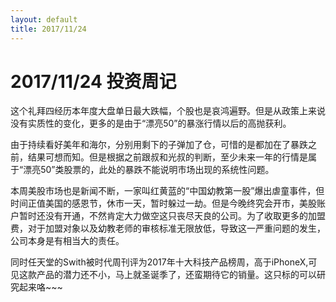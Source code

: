```yaml
---
layout: default
title: 2017/11/24
---
```

2017/11/24 投资周记
==================
这个礼拜四经历本年度大盘单日最大跌幅，个股也是哀鸿遍野。但是从政策上来说没有实质性的变化，更多的是由于“漂亮50”的暴涨行情以后的高抛获利。

由于持续看好美年和海尔，分别用剩下的子弹加了仓，可惜的是都加在了暴跌之前，结果可想而知。但是根据之前跟叔和光叔的判断，至少未来一年的行情是属于“漂亮50”类股票的，此处的暴跌不能说明市场出现的系统性问题。

本周美股市场也是新闻不断，一家叫红黄蓝的“中国幼教第一股”爆出虐童事件，但时间正值美国的感恩节，休市一天，暂时躲过一劫。但是今晚终究会开市，美股账户暂时还没有开通，不然肯定大力做空这只丧尽天良的公司。为了收取更多的加盟费，对于加盟对象以及幼教老师的审核标准无限放低，导致这一严重问题的发生，公司本身是有相当大的责任。

同时任天堂的Swith被时代周刊评为2017年十大科技产品榜周，高于iPhoneX,可见这款产品的潜力还不小，马上就圣诞季了，还蛮期待它的销量。这只标的可以研究起来咯~~~
